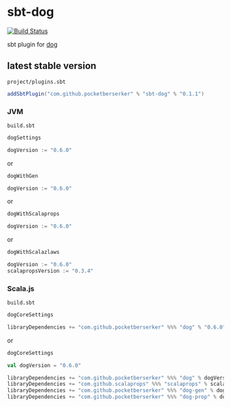 # sbt-dog

[![Build Status](https://travis-ci.org/scala-kennel/sbt-dog.svg?branch=master)](https://travis-ci.org/scala-kennel/sbt-dog)

sbt plugin for [dog](https://github.com/scala-kennel/dog)

## latest stable version

`project/plugins.sbt`

```scala
addSbtPlugin("com.github.pocketberserker" % "sbt-dog" % "0.1.1")
```

### JVM

`build.sbt`

```scala
dogSettings

dogVersion := "0.6.0"
```

or

```scala
dogWithGen

dogVersion := "0.6.0"
```

or

```scala
dogWithScalaprops

dogVersion := "0.6.0"
```

or

```scala
dogWithScalazlaws

dogVersion := "0.6.0"
scalapropsVersion := "0.3.4"
```

### Scala.js

`build.sbt`

```scala
dogCoreSettings

libraryDependencies += "com.github.pocketberserker" %%% "dog" % "0.6.0" % "test"
```

or

```scala
dogCoreSettings

val dogVersion = "0.6.0"

libraryDependencies += "com.github.pocketberserker" %%% "dog" % dogVersion % "test"
libraryDependencies += "com.github.scalaprops" %%% "scalaprops" % scalapropsVersion % "test"
libraryDependencies += "com.github.pocketberserker" %%% "dog-gen" % dogVersion % "test"
libraryDependencies += "com.github.pocketberserker" %%% "dog-prop" % dogVersion % "test"
```
